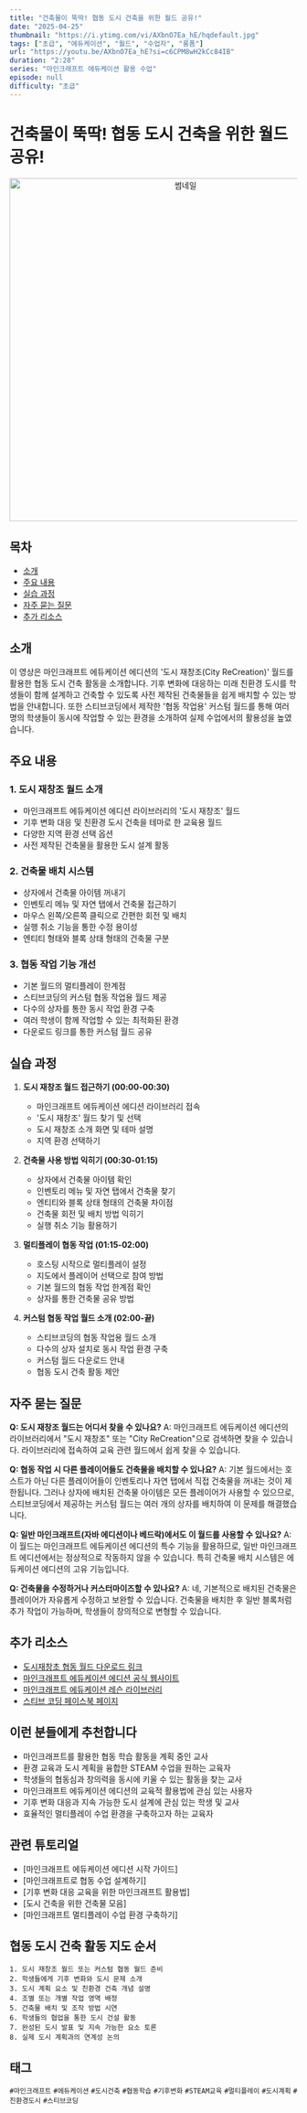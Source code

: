 ```yaml
---
title: "건축물이 뚝딱! 협동 도시 건축을 위한 월드 공유!"
date: "2025-04-25"
thumbnail: "https://i.ytimg.com/vi/AXbnO7Ea_hE/hqdefault.jpg"
tags: ["초급", "에듀케이션", "월드", "수업자", "롱폼"]
url: "https://youtu.be/AXbnO7Ea_hE?si=c6CPM8wH2kCc84IB"
duration: "2:28"
series: "마인크래프트 에듀케이션 활용 수업"
episode: null
difficulty: "초급"
---
```


# 건축물이 뚝딱! 협동 도시 건축을 위한 월드 공유!

<div align="center">
<img src="https://i.ytimg.com/vi/AXbnO7Ea_hE/hqdefault.jpg" alt="썸네일" width="600"/>
</div>

## 목차
- [소개](#소개)
- [주요 내용](#주요-내용)
- [실습 과정](#실습-과정)
- [자주 묻는 질문](#자주-묻는-질문)
- [추가 리소스](#추가-리소스)

## 소개
이 영상은 마인크래프트 에듀케이션 에디션의 '도시 재창조(City ReCreation)' 월드를 활용한 협동 도시 건축 활동을 소개합니다. 기후 변화에 대응하는 미래 친환경 도시를 학생들이 함께 설계하고 건축할 수 있도록 사전 제작된 건축물들을 쉽게 배치할 수 있는 방법을 안내합니다. 또한 스티브코딩에서 제작한 '협동 작업용' 커스텀 월드를 통해 여러 명의 학생들이 동시에 작업할 수 있는 환경을 소개하여 실제 수업에서의 활용성을 높였습니다.

## 주요 내용

### 1. 도시 재창조 월드 소개
- 마인크래프트 에듀케이션 에디션 라이브러리의 '도시 재창조' 월드
- 기후 변화 대응 및 친환경 도시 건축을 테마로 한 교육용 월드
- 다양한 지역 환경 선택 옵션
- 사전 제작된 건축물을 활용한 도시 설계 활동

### 2. 건축물 배치 시스템
- 상자에서 건축물 아이템 꺼내기
- 인벤토리 메뉴 및 자연 탭에서 건축물 접근하기
- 마우스 왼쪽/오른쪽 클릭으로 간편한 회전 및 배치
- 실행 취소 기능을 통한 수정 용이성
- 엔티티 형태와 블록 상태 형태의 건축물 구분

### 3. 협동 작업 기능 개선
- 기본 월드의 멀티플레이 한계점
- 스티브코딩의 커스텀 협동 작업용 월드 제공
- 다수의 상자를 통한 동시 작업 환경 구축
- 여러 학생이 함께 작업할 수 있는 최적화된 환경
- 다운로드 링크를 통한 커스텀 월드 공유

## 실습 과정

1. **도시 재창조 월드 접근하기 (00:00-00:30)**
   - 마인크래프트 에듀케이션 에디션 라이브러리 접속
   - '도시 재창조' 월드 찾기 및 선택
   - 도시 재창조 소개 화면 및 테마 설명
   - 지역 환경 선택하기

2. **건축물 사용 방법 익히기 (00:30-01:15)**
   - 상자에서 건축물 아이템 확인
   - 인벤토리 메뉴 및 자연 탭에서 건축물 찾기
   - 엔티티와 블록 상태 형태의 건축물 차이점
   - 건축물 회전 및 배치 방법 익히기
   - 실행 취소 기능 활용하기

3. **멀티플레이 협동 작업 (01:15-02:00)**
   - 호스팅 시작으로 멀티플레이 설정
   - 지도에서 플레이어 선택으로 참여 방법
   - 기본 월드의 협동 작업 한계점 확인
   - 상자를 통한 건축물 공유 방법

4. **커스텀 협동 작업 월드 소개 (02:00-끝)**
   - 스티브코딩의 협동 작업용 월드 소개
   - 다수의 상자 설치로 동시 작업 환경 구축
   - 커스텀 월드 다운로드 안내
   - 협동 도시 건축 활동 제안

## 자주 묻는 질문

**Q: 도시 재창조 월드는 어디서 찾을 수 있나요?**
A: 마인크래프트 에듀케이션 에디션의 라이브러리에서 "도시 재창조" 또는 "City ReCreation"으로 검색하면 찾을 수 있습니다. 라이브러리에 접속하여 교육 관련 월드에서 쉽게 찾을 수 있습니다.

**Q: 협동 작업 시 다른 플레이어들도 건축물을 배치할 수 있나요?**
A: 기본 월드에서는 호스트가 아닌 다른 플레이어들이 인벤토리나 자연 탭에서 직접 건축물을 꺼내는 것이 제한됩니다. 그러나 상자에 배치된 건축물 아이템은 모든 플레이어가 사용할 수 있으므로, 스티브코딩에서 제공하는 커스텀 월드는 여러 개의 상자를 배치하여 이 문제를 해결했습니다.

**Q: 일반 마인크래프트(자바 에디션이나 베드락)에서도 이 월드를 사용할 수 있나요?**
A: 이 월드는 마인크래프트 에듀케이션 에디션의 특수 기능을 활용하므로, 일반 마인크래프트 에디션에서는 정상적으로 작동하지 않을 수 있습니다. 특히 건축물 배치 시스템은 에듀케이션 에디션의 고유 기능입니다.

**Q: 건축물을 수정하거나 커스터마이즈할 수 있나요?**
A: 네, 기본적으로 배치된 건축물은 플레이어가 자유롭게 수정하고 보완할 수 있습니다. 건축물을 배치한 후 일반 블록처럼 추가 작업이 가능하며, 학생들이 창의적으로 변형할 수 있습니다.

## 추가 리소스
- [도시재창초 협동 월드 다운로드 링크](https://o365cbe-my.sharepoint.com/:u:/g/personal/ssakspirit_o365cbe_net/EYCLMD3PcSZLjju9psymgD8BVENMHeZwjeIhU7qgSFlxDg?e=KxC1oq)
- [마인크래프트 에듀케이션 에디션 공식 웹사이트](https://education.minecraft.net/)
- [마인크래프트 에듀케이션 레슨 라이브러리](https://education.minecraft.net/en-us/resources/library)
- [스티브 코딩 페이스북 페이지](https://www.facebook.com/stvcoding/)

## 이런 분들에게 추천합니다
- 마인크래프트를 활용한 협동 학습 활동을 계획 중인 교사
- 환경 교육과 도시 계획을 융합한 STEAM 수업을 원하는 교육자
- 학생들의 협동심과 창의력을 동시에 키울 수 있는 활동을 찾는 교사
- 마인크래프트 에듀케이션 에디션의 교육적 활용법에 관심 있는 사용자
- 기후 변화 대응과 지속 가능한 도시 설계에 관심 있는 학생 및 교사
- 효율적인 멀티플레이 수업 환경을 구축하고자 하는 교육자

## 관련 튜토리얼
- [마인크래프트 에듀케이션 에디션 시작 가이드]
- [마인크래프트로 협동 수업 설계하기]
- [기후 변화 대응 교육을 위한 마인크래프트 활용법]
- [도시 건축을 위한 건축물 모음]
- [마인크래프트 멀티플레이 수업 환경 구축하기]

## 협동 도시 건축 활동 지도 순서
```
1. 도시 재창조 월드 또는 커스텀 협동 월드 준비
2. 학생들에게 기후 변화와 도시 문제 소개
3. 도시 계획 요소 및 친환경 건축 개념 설명
4. 조별 또는 개별 작업 영역 배정
5. 건축물 배치 및 조작 방법 시연
6. 학생들의 협업을 통한 도시 건설 활동
7. 완성된 도시 발표 및 지속 가능한 요소 토론
8. 실제 도시 계획과의 연계성 논의
```

## 태그
`#마인크래프트` `#에듀케이션` `#도시건축` `#협동학습` `#기후변화` `#STEAM교육` `#멀티플레이` `#도시계획` `#친환경도시` `#스티브코딩`